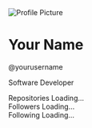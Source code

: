<!DOCTYPE html>
<html lang="en">
<head>
  <meta charset="UTF-8">
  <meta name="viewport" content="width=device-width, initial-scale=1.0">
  <title>GitHub Profile</title>
  <link rel="stylesheet" href="styles.css">
</head>
<body>

<div class="container">
  <div class="profile-header">
    <img src="https://avatars.githubusercontent.com/ficky230596" alt="Profile Picture">
    <h1>Your Name</h1>
    <p>@yourusername</p>
    <p>Software Developer</p>
  </div>
  
  <div class="profile-stats">
    <div class="stat">
      <span>Repositories</span>
      <span id="repos">Loading...</span>
    </div>
    <div class="stat">
      <span>Followers</span>
      <span id="followers">Loading...</span>
    </div>
    <div class="stat">
      <span>Following</span>
      <span id="following">Loading...</span>
    </div>
  </div>
</div>

<script>
  // Fetch data from GitHub API
  fetch('https://api.github.com/users/ficky230596')
    .then(response => response.json())
    .then(data => {
      document.getElementById('repos').textContent = data.public_repos;
      document.getElementById('followers').textContent = data.followers;
      document.getElementById('following').textContent = data.following;
    })
    .catch(error => console.error('Error fetching data:', error));
</script>

</body>
</html>
